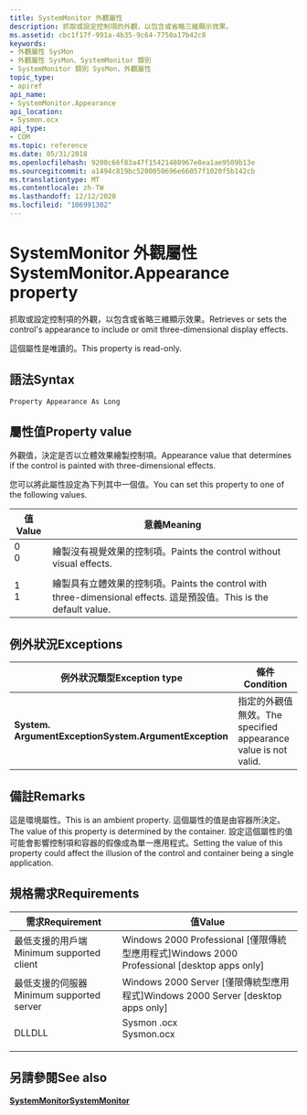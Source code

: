 ```yaml
---
title: SystemMonitor 外觀屬性
description: 抓取或設定控制項的外觀，以包含或省略三維顯示效果。
ms.assetid: cbc1f17f-991a-4b35-9c64-7750a17b42c8
keywords:
- 外觀屬性 SysMon
- 外觀屬性 SysMon、SystemMonitor 類別
- SystemMonitor 類別 SysMon，外觀屬性
topic_type:
- apiref
api_name:
- SystemMonitor.Appearance
api_location:
- Sysmon.ocx
api_type:
- COM
ms.topic: reference
ms.date: 05/31/2018
ms.openlocfilehash: 9200c66f83a47f15421480967e8ea1ae9509b13e
ms.sourcegitcommit: a1494c819bc5200050696e66057f1020f5b142cb
ms.translationtype: MT
ms.contentlocale: zh-TW
ms.lasthandoff: 12/12/2020
ms.locfileid: "106991302"
---
```

# <a name="systemmonitorappearance-property"></a><span data-ttu-id="6aad4-106">SystemMonitor 外觀屬性</span><span class="sxs-lookup"><span data-stu-id="6aad4-106">SystemMonitor.Appearance property</span></span>

<span data-ttu-id="6aad4-107">抓取或設定控制項的外觀，以包含或省略三維顯示效果。</span><span class="sxs-lookup"><span data-stu-id="6aad4-107">Retrieves or sets the control's appearance to include or omit three-dimensional display effects.</span></span>

<span data-ttu-id="6aad4-108">這個屬性是唯讀的。</span><span class="sxs-lookup"><span data-stu-id="6aad4-108">This property is read-only.</span></span>

## <a name="syntax"></a><span data-ttu-id="6aad4-109">語法</span><span class="sxs-lookup"><span data-stu-id="6aad4-109">Syntax</span></span>


```VB
Property Appearance As Long
```



## <a name="property-value"></a><span data-ttu-id="6aad4-110">屬性值</span><span class="sxs-lookup"><span data-stu-id="6aad4-110">Property value</span></span>

<span data-ttu-id="6aad4-111">外觀值，決定是否以立體效果繪製控制項。</span><span class="sxs-lookup"><span data-stu-id="6aad4-111">Appearance value that determines if the control is painted with three-dimensional effects.</span></span>

<span data-ttu-id="6aad4-112">您可以將此屬性設定為下列其中一個值。</span><span class="sxs-lookup"><span data-stu-id="6aad4-112">You can set this property to one of the following values.</span></span>



| <span data-ttu-id="6aad4-113">值</span><span class="sxs-lookup"><span data-stu-id="6aad4-113">Value</span></span>                                                                        | <span data-ttu-id="6aad4-114">意義</span><span class="sxs-lookup"><span data-stu-id="6aad4-114">Meaning</span></span>                                                                                  |
|------------------------------------------------------------------------------|------------------------------------------------------------------------------------------|
| <dl> <span data-ttu-id="6aad4-115"><dt>0</dt></span><span class="sxs-lookup"><span data-stu-id="6aad4-115"><dt>0</dt></span></span> </dl> | <span data-ttu-id="6aad4-116">繪製沒有視覺效果的控制項。</span><span class="sxs-lookup"><span data-stu-id="6aad4-116">Paints the control without visual effects.</span></span><br/>                                    |
| <dl> <span data-ttu-id="6aad4-117"><dt>1</dt></span><span class="sxs-lookup"><span data-stu-id="6aad4-117"><dt>1</dt></span></span> </dl> | <span data-ttu-id="6aad4-118">繪製具有立體效果的控制項。</span><span class="sxs-lookup"><span data-stu-id="6aad4-118">Paints the control with three-dimensional effects.</span></span> <span data-ttu-id="6aad4-119">這是預設值。</span><span class="sxs-lookup"><span data-stu-id="6aad4-119">This is the default value.</span></span><br/> |



 

## <a name="exceptions"></a><span data-ttu-id="6aad4-120">例外狀況</span><span class="sxs-lookup"><span data-stu-id="6aad4-120">Exceptions</span></span>



| <span data-ttu-id="6aad4-121">例外狀況類型</span><span class="sxs-lookup"><span data-stu-id="6aad4-121">Exception type</span></span>               | <span data-ttu-id="6aad4-122">條件</span><span class="sxs-lookup"><span data-stu-id="6aad4-122">Condition</span></span>                                    |
|------------------------------|----------------------------------------------|
| <span data-ttu-id="6aad4-123">**System. ArgumentException**</span><span class="sxs-lookup"><span data-stu-id="6aad4-123">**System.ArgumentException**</span></span> | <span data-ttu-id="6aad4-124">指定的外觀值無效。</span><span class="sxs-lookup"><span data-stu-id="6aad4-124">The specified appearance value is not valid.</span></span> |



 

## <a name="remarks"></a><span data-ttu-id="6aad4-125">備註</span><span class="sxs-lookup"><span data-stu-id="6aad4-125">Remarks</span></span>

<span data-ttu-id="6aad4-126">這是環境屬性。</span><span class="sxs-lookup"><span data-stu-id="6aad4-126">This is an ambient property.</span></span> <span data-ttu-id="6aad4-127">這個屬性的值是由容器所決定。</span><span class="sxs-lookup"><span data-stu-id="6aad4-127">The value of this property is determined by the container.</span></span> <span data-ttu-id="6aad4-128">設定這個屬性的值可能會影響控制項和容器的假像成為單一應用程式。</span><span class="sxs-lookup"><span data-stu-id="6aad4-128">Setting the value of this property could affect the illusion of the control and container being a single application.</span></span>

## <a name="requirements"></a><span data-ttu-id="6aad4-129">規格需求</span><span class="sxs-lookup"><span data-stu-id="6aad4-129">Requirements</span></span>



| <span data-ttu-id="6aad4-130">需求</span><span class="sxs-lookup"><span data-stu-id="6aad4-130">Requirement</span></span> | <span data-ttu-id="6aad4-131">值</span><span class="sxs-lookup"><span data-stu-id="6aad4-131">Value</span></span> |
|-------------------------------------|---------------------------------------------------------------------------------------|
| <span data-ttu-id="6aad4-132">最低支援的用戶端</span><span class="sxs-lookup"><span data-stu-id="6aad4-132">Minimum supported client</span></span><br/> | <span data-ttu-id="6aad4-133">Windows 2000 Professional \[僅限傳統型應用程式\]</span><span class="sxs-lookup"><span data-stu-id="6aad4-133">Windows 2000 Professional \[desktop apps only\]</span></span><br/>                            |
| <span data-ttu-id="6aad4-134">最低支援的伺服器</span><span class="sxs-lookup"><span data-stu-id="6aad4-134">Minimum supported server</span></span><br/> | <span data-ttu-id="6aad4-135">Windows 2000 Server \[僅限傳統型應用程式\]</span><span class="sxs-lookup"><span data-stu-id="6aad4-135">Windows 2000 Server \[desktop apps only\]</span></span><br/>                                  |
| <span data-ttu-id="6aad4-136">DLL</span><span class="sxs-lookup"><span data-stu-id="6aad4-136">DLL</span></span><br/>                      | <dl> <span data-ttu-id="6aad4-137"><dt>Sysmon .ocx</dt></span><span class="sxs-lookup"><span data-stu-id="6aad4-137"><dt>Sysmon.ocx</dt></span></span> </dl> |



## <a name="see-also"></a><span data-ttu-id="6aad4-138">另請參閱</span><span class="sxs-lookup"><span data-stu-id="6aad4-138">See also</span></span>

<dl> <dt>

[<span data-ttu-id="6aad4-139">**SystemMonitor**</span><span class="sxs-lookup"><span data-stu-id="6aad4-139">**SystemMonitor**</span></span>](systemmonitor.md)
</dt> </dl>

 

 





